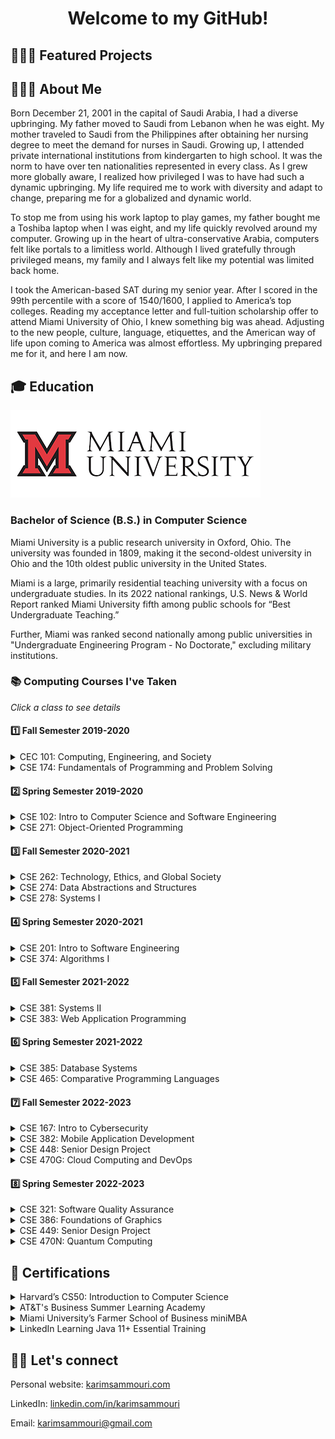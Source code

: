 <h1 align="center">Welcome to my GitHub!</h1>

<h2>👨🏻‍💻 Featured Projects</h2>

<h2>🙋🏻‍♂️ About Me</h2>
<p>
Born December 21, 2001 in the capital of Saudi Arabia, I had a diverse upbringing. My father moved to Saudi from Lebanon when he was eight. My mother traveled to Saudi from the Philippines after obtaining her nursing degree to meet the demand for nurses in Saudi. Growing up, I attended private international institutions from kindergarten to high school. It was the norm to have over ten nationalities represented in every class. As I grew more globally aware, I realized how privileged I was to have had such a dynamic upbringing. My life required me to work with diversity and adapt to change, preparing me for a globalized and dynamic world.

To stop me from using his work laptop to play games, my father bought me a Toshiba laptop when I was eight, and my life quickly revolved around my computer. Growing up in the heart of ultra-conservative Arabia, computers felt like portals to a limitless world. Although I lived gratefully through privileged means, my family and I always felt like my potential was limited back home.

I took the American-based SAT during my senior year. After I scored in the 99th percentile with a score of 1540/1600, I applied to America’s top colleges. Reading my acceptance letter and full-tuition scholarship offer to attend Miami University of Ohio, I knew something big was ahead. Adjusting to the new people, culture, language, etiquettes, and the American way of life upon coming to America was almost effortless. My upbringing prepared me for it, and here I am now.
</p>

<h2>🎓 Education</h2>
<img src="https://github.com/karimsammouri/karimsammouri/blob/main/MiamiLogo.png" alt="Miami University">
<h3>Bachelor of Science (B.S.) in Computer Science</h3>
<p>
Miami University is a public research university in Oxford, Ohio. The university was founded in 1809, making it the second-oldest university in Ohio and the 10th oldest public university in the 
United States. 

Miami is a large, primarily residential teaching university with a focus on undergraduate studies. In its 2022 national rankings, U.S. News & World Report ranked Miami University fifth among public schools for “Best Undergraduate Teaching.”

Further, Miami was ranked second nationally among public universities in "Undergraduate Engineering Program - No Doctorate," excluding military institutions.
</p>
<h3>📚 Computing Courses I've Taken</h3>
<p><i>Click a class to see details</i></p>
<h4>1️⃣ Fall Semester 2019-2020</h4>
<details>
  <summary>CEC 101: Computing, Engineering, and Society</summary>
  
  - Got introduced to the professional and societal context of engineering including contemporary issues and breakthrough technologies.
  - Explored issues related to professional ethics in engineering.
  - Practiced the essential skills necessary for success in teamwork and communication.
</details>
<details>
  <summary>CSE 174: Fundamentals of Programming and Problem Solving</summary>
  
  - Learned fundamental programming concepts such as language syntax and semantics, variable scope, data representation, formatting conventions, and Integrated Development Environments (IDEs).
  - Learned the fundamentals of Java and the process from source code to executable code, including the roles of the Java Compiler and the Java Virtual Machine (JVM).
  - Learned to implement clean and robust programs that solve a stated problem, including using appropriate Java primitive data types, operators, methods, conditionals, loops, input, output, collections, and third-party classes.
  - Learned to identify and eliminate errors in programs, including the ability to analyze source code, differentiate between compiler and runtime errors, interpret complier errors, use a debugger, and write test code.
  - Learned to solve programming problems using a procedural approach through functional decomposition.
  - Learned to describe, trace, and implement basic algorithms such as linear search, non-recursive binary search, non-recursive sorting algorithms such as bubble sort, selection sort, and insertion sort, and common array algorithms such as counting, adding, and computing the min/max.
  - Learned to compare algorithms with respect to their efficiency and readability.
  - Learned to use Java’s API documentation.
</details>
<h4>2️⃣ Spring Semester 2019-2020</h4>
<details>
  <summary>CSE 102: Intro to Computer Science and Software Engineering</summary>
  
  - Learned to use computer science and software engineering tools such as Git, Secure Socket Shell (SSH), and the command-line interface (CLI).
  - Learned fundamental computer science concepts such as binary, hexadecimal, logic gates, computer architecture, networks, operating systems, programming, and algorithms.
  - Learned web-programming technologies and fundamentals such as HTML, CSS, JavaScript, DOM, and jQuery.
  - Explored ethical issues within computer science in the fields of privacy, security, accessibility, and copyright.
  - Learned about the various computing disciplines such as software engineering, computer engineering, electrical engineering, informational technology, management information systems, and interactive media studies and how they interrelate.
  - Learned to communicate through the use of web sites and oral presentations.
</details>
<details>
  <summary>CSE 271: Object-Oriented Programming</summary>
  
  - Learned to design and implement computer programs using Java and object-oriented programming techniques such as objects, classes, methods, abstraction, encapsulation, inheritance, and polymorphism.
  - Learned to write UML class diagrams and break a programming problem down into an appropriate set of classes and methods based on a problem statement.
  - Learned to write robust programs with input validation and an emphasis on exhaustive testing through concepts learned in CSE 174.
  - Learned to write code that throws and catches appropriate exception classes, including both checked and unchecked exceptions.
  - Learned to use JUnit and write class tests.
  - Learned to use Javadoc to document a class.
  - Learned to use recursion as a problem-solving technique and implement classical recursive algorithms such as calculating a factorial.
  - Learned to describe, implement, and compare non-recursive and recursive sorting algorithms such as bubble sort, insertion sort, selection sort, merge sort, and quick sort.
  - Learned to design and develop event-driven applications with a graphical user interface using Java Swing
</details>
<h4>3️⃣ Fall Semester 2020-2021</h4>
<details>
  <summary>CSE 262: Technology, Ethics, and Global Society</summary>
  
  - Learned to formulate and defend a position on an ethical question related to technology, including applying ethical theories such as Kantianism, Utilitarianism, and Social Contract Theory.
  - Explored the ethical challenges currently posed  by technology, including digital rights management, community standards, databases of personal data, fair use, freedom of expression, monitoring, technological determinism, unsafe software, and globalization.
  - Learned to engage with peers and come to a consensus on ethical issues.
  - Took positions on the social responsibilities of software developers and used oral and written methods to communicate my position.
</details>
<details>
  <summary>CSE 274: Data Abstractions and Structures</summary>
  
  - Learned to use the appropriate data structures, abstract data types, and algorithmic methods to solve a given problem.
  - Learned the features and semantics of abstract data types such as matrices, lists, stacks, queues, sets, maps, trees, graphs, and priority queues.
  - Learned the features and semantics of major data structures such as array-based lists, linked lists, hash tables, binary search trees, heaps, and graphs.
  - Learned to implement common tree and graph algorithms such as tree traversals, depth-first search, breadth-first search, Dijkstra’s algorithms, and topological sort.
  - Learned to combine multiple data structures to create efficient solutions to problems.
  - Learned to build classes that are compatible with library collection classes such as a class that can be used as a key in a hash table.
  - Learned to implement abstract data types using object-oriented programming principles such as polymorphism, inheritance, and generics.
  - Learned to determine time and space requirements of data structure implementations and algorithms as well as asymptotic notations used in algorithm analysis.
</details>
<details>
  <summary>CSE 278: Systems I</summary>
  
  - Learned to develop programs using a high level, systems programming language (C++) in a Linux environment.
  - Learned about the properties of various computer architectures including their components and functions.
  - Learned to analyze the salient aspects of machine instructions and memory addressing modes.
  - Learned to convert a high-level language program to assembly and machine language using suitable tools.
  - Learned to convert unsigned integers between different representations such as decimal, binary, and hexademical.
  - Learned to use compiler optimizations to improve performance.
  - Learned to use basic networking and socket programming concepts to develop a textual client-server program.
  - Learned to use SQL statements to manipulate a simple database, including the use of APIs to access a database from a program.
  - Learned to use appropriate system tools, including those from a command line interface.
</details>
<h4>4️⃣ Spring Semester 2020-2021</h4>
<details>
  <summary>CSE 201: Intro to Software Engineering</summary>
  
  - Learned to apply an object-oriented analysis and design approach to case studies.
  - Learned to describe the software development lifecycle and its associated processes, the different phases, and the relationships between the phases.
  - Learned to describe and compare alternative software processes, including waterfall, incremental, spiral, prototyping, empirical, and agile methods.
  - Learned the different roles and responsibilities that make up a software team.
  - Learned to develop clear, concise, and formal lifecycle artifacts, including requirements, design, implementation, and test documentation for software systems based on user and stakeholder needs.
  - Learned to create UML use case, class, and sequence diagrams
  - Learned the importance of construction technologies such as version control.
  - Learned fundamental design principles, including coupling, cohesion, and portability.
  - Learned the concept of design patterns and common examples.
  - Learned to apply the software development cycle as part of a team.
  - Learned to effectively present design artifacts.
  - Learned various testing and quality assurance strategies, including validation and verification, and different levels of testing (unit, integration, systems, acceptance, regression, black box, white box).
</details>
<details>
  <summary>CSE 374: Algorithms I</summary>
  
  - Learned to characterize the runtime and storage requirements of a proposed algorithm or data structure.
  - Learned to determine the time and space complexity of algorithms.
  - Learned the formal definitions of Ο, Θ, and Ω and how these describe the amount of work done by an algorithm.
  - Learned to use big O notation to define asymptotic upper bounds on time and space complexity of algorithms.
  - Learned to describe and implement advanced algorithms, including dynamic-programming, greedy, and divide-and-conquer algorithms.
</details>
<h4>5️⃣ Fall Semester 2021-2022</h4>
<details>
  <summary>CSE 381: Systems II</summary>
  
  - Learned to carry out the key steps in loading and starting an operating system.
  - Learned to critique the design and tradeoffs in file systems and computer memory hierarchy and their interfaces.
  - Learned to use multiprocessing and Inter-Process Communication (IPC) concepts and tools, including pipes to monitor and control processes.
  - Learned to use concurrency and multithreaded programming concepts to create processes with multiple cooperating threads in ways that avoid deadlock.
  - Learned to use virtualization and cloud services.
  - Learned to use various security features provided by an operating system to avoid common security problems such as buffer overflow, stack smashing, trojans, and root kit problems.
</details>
<details>
  <summary>CSE 383: Web Application Programming</summary>
  
  - Learned technologies needed to implement web applications, including HTML, CSS, JavaScript, and AJAX.
  - Learned the nature of web applications, frameworks, and various architectures, including the role of the client and backend servers, and how they interrelate.
  - Learned to create interactive web applications using forms and other user input methods to gather and present data.
  - Learned to develop responsive web applications.
  - Learned concepts related to using databases.
  - Learned concepts of MVC and templating in the creation of web applications.
  - Learned to describe and implement error handling conditions as they relate to network programming.
</details>
<h4>6️⃣ Spring Semester 2021-2022</h4>
<details>
  <summary>CSE 385: Database Systems</summary>
  
  - Learned the file structures that are used by Relational Database Management Systems (RDMS).
  - Learned the basic concepts of database systems such as entity sets and relationship sets.
  - Learned to utilize SQL to query a database.
  - Learned the syntax and semantics of SQL statements.
  - Learned to use views in relational systems.
  - Learned to utilize a commercial relational database management system that supports SQL (SQL Server).
  - Learned to design a relational database using entity-relationship modeling and diagrams.
  - Learned the concept of normalization in database design.
</details>
<details>
  <summary>CSE 465: Comparative Programming Languages</summary>
  
  - Learned to identify, describe, and compare programming language paradigms, including procedural, object-oriented, functional, declarative/logic, and scripting languages.
  - Learned to evaluate tradeoffs between different paradigms considering space efficiency, time efficiency, safety, and power of expression.
  - Programmed software using a language in each of the programming paradigms listed above.
  - Learned the tradeoffs of compiled and interpreted execution models.
  - Learned the phases of program translation from source code to executable code.
  - Learned the properties of a variable, including its associated address, value, score, persistence, and size.
  - Learned the tradeoffs of different lifetime management approaches such as reference counting and garbage collection.
  - Learned the difference between call-by-value, call-by-value/result, call-by-reference, and call-by-name parameter passing.
  - Learned to specify selected features of programming language syntax using standard grammatical notations.
  - Learned to specify selected features of programming language semantics using operational semantics, denotational semantics, and axiomatic semantics.
</details>
<h4>7️⃣ Fall Semester 2022-2023</h4>
<details>
  <summary>CSE 167: Intro to Cybersecurity</summary>
  
  - Learned the definition, scope, and objective of cybersecurity.
  - Explored current cybersecurity trends, including data breaches, targeted ransomware, and insider threats.
  - Learned fundamental cybersecurity concepts, including the CIA triad (confidentiality, integrity, and availability), attack vectors, defense points, and controls.
  - Learned fundamental cryptography concepts, including the caesar and vignette ciphers, symmetric and asymmetric encryption, hashing, OpenSSL, and GPG.
</details>
<details>
  <summary>CSE 382: Mobile Application Development</summary>
  
  - Learned to use Xamarin to build cross-platform mobile applications.
  - Learned to use an IDE (Visual Studio) to develop, debug, and test cross-platform mobile applications.
  - Learned the tradeoffs of cross-platform development and native development.
  - Learned to use graphical elements to acquire user input and display data, including entries, buttons, labels, and ListViews.
  - Learned to develop mobile applications that support different form factors such as phone or tablet and orientations such as landscape or portrait.
  - Learned to use common navigation patterns, including tabbed, carousel, and stack navigation.
  - Learned to use asynchronous processing to provide a responsive interface.
  - Learned the basic security aspects of mobile applications.
  - Learned to implement mobile applications that permanently store data, including through a local database, the app’s file system, and the app’s preferences.
  - Learned to implement mobile applications that use internet resources, including using web services to retrieve information from an internet resource through a standard data interchange format (JSON).
  - Learned to implement mobile applications that access the device’s hardware, including the GPS, accelerometer, and camera.
</details>
<details>
  <summary>CSE 448: Senior Design Project</summary>
  
  - Learned to solve an open-ended problem as part of a team utilizing software engineering tools and methods.
  - Learned to develop the necessary written and oral communication skills needed to communicate effectively with both technical and non-technical audiences.
  - Learned to perform various roles as part of a team.
  - Learned to apply engineering ethics and professionalism in project management.
</details>
<details>
  <summary>CSE 470G: Cloud Computing and DevOps</summary>
  
  - Learned the definition, scope, and objective of DevOps.
  - Learned fundamental DevOps concepts, including virtualization, containerization, and continuous integration (CI).
  - Learned to use DevOps automation tools such as Bash scripts, Docker, GitLab CI/CD, Ansible, Nagios, Puppet, and Terraform.
  - Learned to use cloud computing platforms such as AWS and OpenStack.
</details>
<h4>8️⃣ Spring Semester 2022-2023</h4>
<details>
  <summary>CSE 321: Software Quality Assurance</summary>
  
  <p><i>[In progress]</i></p>
</details>
<details>
  <summary>CSE 386: Foundations of Graphics</summary>
  
  <p><i>[In progress]</i></p>
</details>
<details>
  <summary>CSE 449: Senior Design Project</summary>
  
  <p><i>[In progress]</i></p>
</details>
<details>
  <summary>CSE 470N: Quantum Computing</summary>
  
  <p><i>[In progress]</i></p>
</details>

<h2>🪪 Certifications</h2>
<details>
  <summary>Harvard’s CS50: Introduction to Computer Science</summary>
  
  https://certificates.cs50.io/57c45c7d-ba2a-4dd3-bbc8-5196be365638.pdf?size=letter
  - Due to the course's quality and reviews, multiple programmers recommended I enroll in this online introductory computer science course before coming to college. I started the course but didn't have enough time to finish before coming to Miami. For completion's sake, I finished the course during the winter break of January 2022. The course did a fantastic job explaining the fundamentals of problem solving, programming, and computing in general. The course touched on eleven topics that were covered a week each: problem solving, C, arrays, algorithms, memory, data structures, Python, SQL, web application programming, Flask, and ethics. Every week's lecture, except the last, had a corresponding problem set, and the course culminated with a final project.
</details>
<details>
  <summary>AT&T's Business Summer Learning Academy</summary>
  
  https://www.credly.com/badges/b8baa00f-5a6e-466d-8c2c-3e9abc9967d9?source=linked_in_profile
  - I had the opportunity to participate in AT&T's 2021 Summer Learning Academy, where I experienced eighty total hours of intensive online programming around personal and career development, business, and technology topics. Established personalities such as Troy Aikman, Kelly Decker, and Matt Luhn were present. I received my certification on August 2021.
</details>
<details>
  <summary>Miami University’s Farmer School of Business miniMBA</summary>
  
  https://certs.professionaled.miamioh.edu/06c4e2c9-233c-4e33-97b2-68b902b53b25#gs.jmsajt
  - I had the opportunity to enroll in Miami's Farmer School of Business miniMBA program when it first launched in 2021. As a computer science major, I gained insight on a wide range of business topics from supply chain and business strategy to entrepreneurship and creative thinking. I recieved my miniMBA on January 2021.
</details>
<details>
  <summary>LinkedIn Learning Java 11+ Essential Training </summary>
  
  https://www.linkedin.com/learning/certificates/1f8eebe96b3e0686f92730367a13d07b74c9d64478ac57852cc5fd3d3a7be513
  - After receiving a free one-month trial on LinkedIn Learning my freshman year at Miami, I tried to maximize the opportunity. This course caught my eye as I had just finished CSE 271: Object-Oriented Programming and thought it would be a good Java refresher. I received my certification on June 2020.
</details>

<h2>🤝🏼 Let's connect</h2>
<p>
Personal website: <a href="https://karimsammouri.com/">karimsammouri.com</a>

LinkedIn: <a href="https://www.linkedin.com/in/karimsammouri/">linkedin.com/in/karimsammouri</a>

Email: <a href="karimsammouri@gmail.com">karimsammouri@gmail.com</a>
</p>
